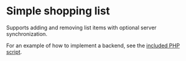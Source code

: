 Simple shopping list
====================

Supports adding and removing list items with optional server synchronization.

For an example of how to implement a backend,
see the [included PHP script](backend_example/backend.php).
